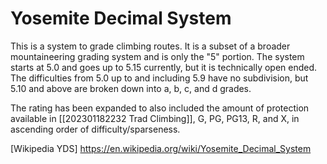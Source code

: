 # Yosemite Decimal System

This is a system to grade climbing routes. It is a subset of a broader mountaineering grading system and is only the "5" portion. The system starts at 5.0 and goes up to 5.15 currently, but it is technically open ended. The difficulties from 5.0 up to and including 5.9 have no subdivision, but 5.10 and above are broken down into a, b, c, and d grades. 

The rating has been expanded to also included the amount of protection available in [[202301182232 Trad Climbing]], G, PG, PG13, R, and X, in ascending order of difficulty/sparseness.


[Wikipedia YDS] https://en.wikipedia.org/wiki/Yosemite_Decimal_System